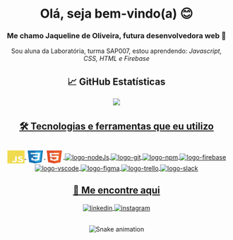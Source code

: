 <h1 align="center"> Olá, seja bem-vindo(a) 😊</h1>

<h3 align="center">Me chamo Jaqueline de Oliveira, futura desenvolvedora web 🚀</h3>


<p align="center">Sou aluna da Laboratória, turma SAP007, estou aprendendo: <i>Javascript, CSS, HTML e Firebase</i></p> 

<h2 align="center">📈 GitHub Estatísticas</h2>

<div align="center">
  <a href="https://github.com/jaquelinedeoliveira93">
  <img height="180em" src="https://github-readme-stats.vercel.app/api?username=jaquelinedeoliveira93&show_icons=true&theme=cobalt&include_all_commits=true&count_private=true"/>
<!--
  <img height="180em" src="https://github-readme-stats.vercel.app/api/top-langs/?username=jaquelinedeoliveira93&layout=compact&langs_count=7&theme=dracula"/>
-->
</div>
  
<h2 align="center">🛠 Tecnologias e ferramentas que eu utilizo</h2>
  <div align="center" style="display: inline_block"><br>
  <img align="center" alt="logo Js" height="30" width="40" src="https://raw.githubusercontent.com/devicons/devicon/master/icons/javascript/javascript-plain.svg">
  <img align="center" alt="logo-css" height="30" width="40" src="https://raw.githubusercontent.com/devicons/devicon/master/icons/css3/css3-original.svg">
  <img align="center" alt="logo-html" height="30" width="40" src="https://raw.githubusercontent.com/devicons/devicon/master/icons/html5/html5-original.svg">
    <img align="center" alt="logo-nodeJs" height="30" width="40" src="https://cdn.jsdelivr.net/gh/devicons/devicon/icons/nodejs/nodejs-original.svg">
  <img align="center" alt="logo-git" height="30" width="40" src="https://cdn.jsdelivr.net/gh/devicons/devicon/icons/git/git-original.svg">
    <img align="center" alt="logo-npm" height="30" width="40" src="https://cdn.jsdelivr.net/gh/devicons/devicon/icons/npm/npm-original-wordmark.svg">
  <img align="center" alt="logo-firebase" height="30" width="40" src="https://cdn.jsdelivr.net/gh/devicons/devicon/icons/firebase/firebase-plain-wordmark.svg">
    <img align="center" alt="logo-vscode" height="30" width="40" src="https://cdn.jsdelivr.net/gh/devicons/devicon/icons/vscode/vscode-original.svg">
  <img align="center" alt="logo-figma" height="30" width="40" src="https://cdn.jsdelivr.net/gh/devicons/devicon/icons/figma/figma-original.svg">
  <img align="center" alt="logo-trello" height="30" width="40" src="https://cdn.jsdelivr.net/gh/devicons/devicon/icons/trello/trello-plain.svg">
    <img align="center" alt="logo-slack" height="30" width="40"  src="https://cdn.jsdelivr.net/gh/devicons/devicon/icons/slack/slack-original.svg">
    
</div>
  <h2 align="center">📇 Me encontre aqui</h2>
  <div align="center">
  <a href="https://www.linkedin.com/in/jaquelinedeoliveiraa/" target="_blank">
  <img align="center" src="https://img.shields.io/badge/-jaquelinedeoliveiraa-05122A?style=flat&logo=linkedin" alt="linkedin"/>
</a>
<a href="https://www.instagram.com/jaquelinedeoliveira93/" target="_blank">
 <img align="center" src="https://img.shields.io/badge/-jaquelinedeoliveira93-05122A?style=flat&logo=instagram" alt="instagram"/>
</a>
</div> 
<br>  
  
   <div align="center">
  
  ![Snake animation](https://github.com/jaquelinedeoliveira93/jaquelinedeoliveira93/blob/output/github-contribution-grid-snake.svg)
  
</div>
